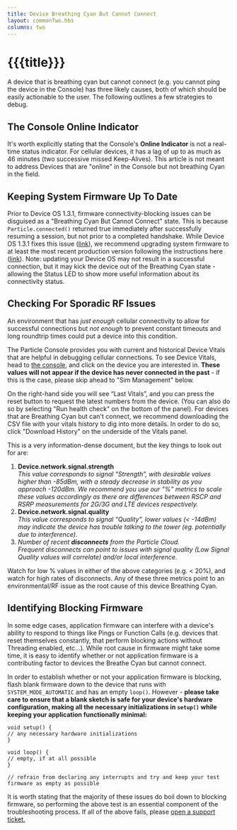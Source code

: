 ```yaml
---
title: Device Breathing Cyan But Cannot Connect
layout: commonTwo.hbs
columns: two
---
```


# {{{title}}}
A device that is breathing cyan but cannot connect (e.g. you cannot ping the device in the Console) has three likely causes, both of which should be easily actionable to the user. The following outlines a few strategies to debug.

## The Console Online Indicator

It's worth explicitly stating that the Console's **Online Indicator** is not a real-time status indicator. For cellular devices, it has a lag of up to as much as 46 minutes (two successive missed Keep-Alives). This article is not meant to address Devices that are "online" in the Console but not breathing Cyan in the field.

## Keeping System Firmware Up To Date

Prior to Device OS 1.3.1, firmware connectivity-blocking issues can be disguised as a "Breathing Cyan But Cannot Connect" state. This is because `Particle.connected()` returned true immediately after successfully resuming a session, but not prior to a completed handshake. While Device OS 1.3.1 fixes this issue ([link](https://github.com/particle-iot/device-os/pull/1825)), we recommend upgrading system firmware to at least the most recent production version following the instructions here ([link](/reference/device-os/versions/#sts=Device%20OS%20Versions,%20Upgrades,%20and%20Downgrades)). Note: updating your Device OS may not result in a successful connection, but it may kick the device out of the Breathing Cyan state - allowing the Status LED to show more useful information about its connectivity status. 

## Checking For Sporadic RF Issues

An environment that has _just enough_ cellular connectivity to allow for successful connections but _not enough_ to prevent constant timeouts and long roundtrip times could put a device into this condition.   
  
The Particle Console provides you with current and historical Device Vitals that are helpful in debugging cellular connections. To see Device Vitals, head to [the console](https://console.particle.io/devices), and click on the device you are interested in. **These values will not appear if the device has never connected in the past** \- if this is the case, please skip ahead to "Sim Management" below.  
  
On the right-hand side you will see “Last Vitals”, and you can press the reset button to request the latest numbers from the device. (You can also do so by selecting "Run health check" on the bottom of the panel). For devices that are Breathing Cyan but can't connect, we recommend downloading the CSV file with your vitals history to dig into more details. In order to do so, click "Download History" on the underside of the Vitals panel.  
  
This is a very information-dense document, but the key things to look out for are:

1. **Device.network.signal.strength**  
_This value corresponds to signal “Strength”, with desirable values higher than -85dBm, with a steady decrease in stability as you approach -120dBm. We recommend you use our "%" metrics to scale these values accordingly as there are differences between RSCP and RSRP measurements for 2G/3G and LTE devices respectively._
2. **Device.network.signal.quality**  
_This value corresponds to signal “Quality”, lower values (< -14dBm) may indicate the device has trouble talking to the tower (eg. potentially due to interference)._
3. _Number of recent **disconnects** from the Particle Cloud._  
_Frequent disconnects can point to issues with signal quality (Low Signal Quality values will correlate) and/or local interference._

Watch for low % values in either of the above categories (e.g. < 20%), and watch for high rates of disconnects. Any of these three metrics point to an environmental/RF issue as the root cause of this device Breathing Cyan.

## Identifying Blocking Firmware

In some edge cases, application firmware can interfere with a device's ability to respond to things like Pings or Function Calls (e.g. devices that reset themselves constantly, that perform blocking actions without Threading enabled, etc...). While root cause in firmware might take some time, it is easy to identify whether or not application firmware is a contributing factor to devices the Breathe Cyan but cannot connect.  
  
In order to establish whether or not your application firmware is blocking, flash blank firmware down to the device that runs with `SYSTEM_MODE_AUTOMATIC` and has an empty `loop()`. However - **please take care to ensure that a blank sketch is safe for your device's hardware configuration, making all the necessary initializations in `setup()` while keeping your application functionally minimal:**

```
void setup() {  
// any necessary hardware initializations  
}  
  
void loop() {  
// empty, if at all possible  
}  
  
// refrain from declaring any interrupts and try and keep your test firmware as empty as possible
```

It is worth stating that the majority of these issues do boil down to blocking firmware, so performing the above test is an essential component of the troubleshooting process. If all of the above fails, please [open a support ticket.](https://support.particle.io)
